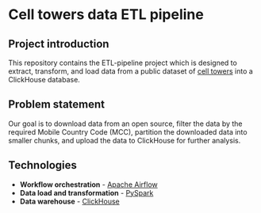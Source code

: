 # Cell towers data ETL pipeline
## **Project introduction** 
This repository contains the ETL-pipeline project which is designed to extract, transform, and load data from a public dataset of [cell towers](https://datasets.clickhouse.com/cell_towers.csv.xz) into a ClickHouse database.
## **Problem statement**
Our goal is to download data from an open source, filter the data by the required Mobile Country Code (MCC), partition the downloaded data into smaller chunks, and upload the data to ClickHouse for further analysis.
## **Technologies**
- **Workflow orchestration** - [Apache Airflow](https://airflow.apache.org/)
- **Data load and transformation** - [PySpark](https://spark.apache.org/docs/latest/api/python/index.html)
- **Data warehouse** - [ClickHouse](https://clickhouse.com/)
